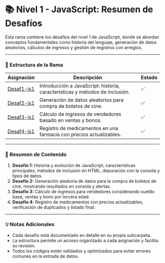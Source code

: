 # 📚 Nivel 1 - JavaScript: Resumen de Desafíos

Esta rama contiene los desafíos del nivel 1 de JavaScript, donde se abordan conceptos fundamentales como historia del lenguaje, generación de datos aleatorios, cálculos de ingresos y gestión de registros con arreglos.

---

### 📂 Estructura de la Rama

| Asignación | Descripción                                              | Estado |
|-----------|----------------------------------------------------------|-------|
| [Desaf1-js1](./lvl-1_assign-1/README.es.md) | Introducción a JavaScript: historia, características y métodos de inclusión. | ✅    |
| [Desaf2-js1](./lvl-1_assign-2/README.es.md) | Generación de datos aleatorios para compra de boletos de cine.              | ✅    |
| [Desaf3-js1](./lvl-1_assign-3/README.es.md) | Cálculo de ingresos de vendedores basado en ventas y bonos.                 | ✅    |
| [Desaf4-js1](./lvl-1_assign-4/README.es.md) | Registro de medicamentos en una farmacia con precios actualizables.         | ✅    |

---

### 📝 Resumen de Contenido

1. **Desafío 1:** Historia y evolución de JavaScript, características principales, métodos de inclusión en HTML, depuración con la consola y tipos de datos.  
2. **Desafío 2:** Generación aleatoria de datos para la compra de boletos de cine, mostrando resultados en consola y alertas.  
3. **Desafío 3:** Cálculo de ingresos para vendedores considerando sueldo base, ventas y bono por tercera edad.  
4. **Desafío 4:** Registro de medicamentos con precios actualizables, verificación de duplicados y listado final.  

---

### 💡 Notas Adicionales
- Cada desafío está documentado en detalle en su propia subcarpeta.  
- La estructura permite un acceso organizado a cada asignación y facilita su revisión.  
- Todos los códigos están validados y optimizados para evitar errores comunes en la entrada de datos.  
